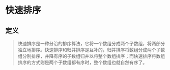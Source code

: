 # 快速排序
## 定义
>快速排序是一种分治的排序算法，它将一个数组分成两个子数组，将两部分独立地排序。快速排序和归并排序是互补的，归并排序将数组分成两个子数组分别排序，并降有序的子数组归并以将整个数组排序；而快速排序将数组排序的方式则是两个子数组都有序时，整个数组也就自然有序了。

